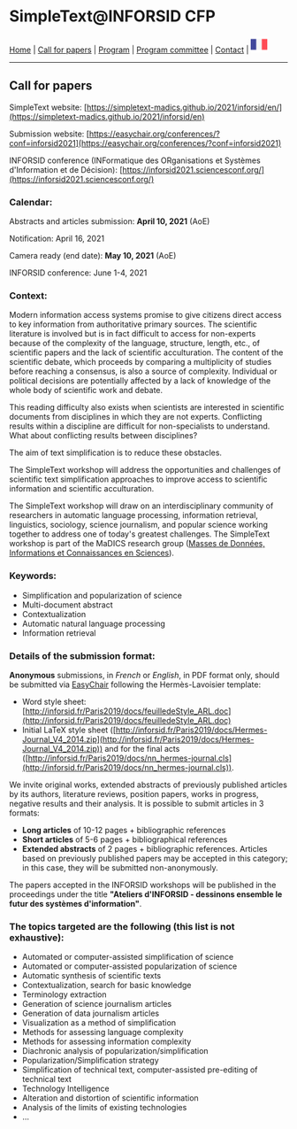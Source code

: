 
# SimpleText@INFORSID CFP

[Home](https://simpletext-madics.github.io/2021/inforsid/en) | [Call for papers](https://simpletext-madics.github.io/2021/inforsid/en/CFP) | [Program](https://simpletext-madics.github.io/2021/inforsid/en/program) | [Program committee](https://simpletext-madics.github.io/2021/inforsid/en/comite) | [Contact](https://simpletext-madics.github.io/2021/inforsid/en/contact) | [<img src="../FR.png" width="30">](https://simpletext-madics.github.io/2021/inforsid/fr/CFP)

---

## Call for papers

SimpleText website: [https://simpletext-madics.github.io/2021/inforsid/en/](https://simpletext-madics.github.io/2021/inforsid/en)

Submission website: [https://easychair.org/conferences/?conf=inforsid2021](https://easychair.org/conferences/?conf=inforsid2021) 

INFORSID conference (INFormatique des ORganisations et Systèmes d'Information et de Décision): [https://inforsid2021.sciencesconf.org/](https://inforsid2021.sciencesconf.org/)

### Calendar:
Abstracts and articles submission: **April 10, 2021** (AoE)

Notification: April 16, 2021

Camera ready (end date): **May 10, 2021** (AoE)

INFORSID conference: June 1-4, 2021

### Context: 
Modern information access systems promise to give citizens direct access to key information from authoritative primary sources. The scientific literature is involved but is in fact difficult to access for non-experts because of the complexity of the language, structure, length, etc., of scientific papers and the lack of scientific acculturation. The content of the scientific debate, which proceeds by comparing a multiplicity of studies before reaching a consensus, is also a source of complexity. Individual or political decisions are potentially affected by a lack of knowledge of the whole body of scientific work and debate.

This reading difficulty also exists when scientists are interested in scientific documents from disciplines in which they are not experts. Conflicting results within a discipline are difficult for non-specialists to understand. What about conflicting results between disciplines?

The aim of text simplification is to reduce these obstacles.

The SimpleText workshop will address the opportunities and challenges of scientific text simplification approaches to improve access to scientific information and scientific acculturation.

The SimpleText workshop will draw on an interdisciplinary community of researchers in automatic language processing, information retrieval, linguistics, sociology, science journalism, and popular science working together to address one of today's greatest challenges. The SimpleText workshop is part of the MaDICS research group ([Masses de Données, Informations et Connaissances en Sciences](https://www.madics.fr/ateliers/simpletext/)).

### Keywords: 
* Simplification and popularization of science
* Multi-document abstract
* Contextualization
* Automatic natural language processing
* Information retrieval

### Details of the submission format:
**Anonymous** submissions, in *French* or *English*, in PDF format only, should be submitted via [EasyChair](https://easychair.org/conferences/?conf=inforsid2021) following the Hermès-Lavoisier template:
*	Word style sheet: [http://inforsid.fr/Paris2019/docs/feuilledeStyle_ARL.doc](http://inforsid.fr/Paris2019/docs/feuilledeStyle_ARL.doc)
* Initial LaTeX style sheet ([http://inforsid.fr/Paris2019/docs/Hermes-Journal_V4_2014.zip](http://inforsid.fr/Paris2019/docs/Hermes-Journal_V4_2014.zip)) and for the final acts ([http://inforsid.fr/Paris2019/docs/nn_hermes-journal.cls](http://inforsid.fr/Paris2019/docs/nn_hermes-journal.cls)). 

We invite original works, extended abstracts of previously published articles by its authors, literature reviews, position papers, works in progress, negative results and their analysis. It is possible to submit articles in 3 formats:
* **Long articles** of 10-12 pages + bibliographic references
* **Short articles** of 5-6 pages + bibliographical references
* **Extended abstracts** of 2 pages + bibliographic references. Articles based on previously published papers may be accepted in this category; in this case, they will be submitted non-anonymously.

The papers accepted in the INFORSID workshops will be published in the proceedings under the title **"Ateliers d'INFORSID - dessinons ensemble le futur des systèmes d'information"**. 

### The topics targeted are the following (this list is not exhaustive):
* Automated or computer-assisted simplification of science
* Automated or computer-assisted popularization of science
* Automatic synthesis of scientific texts
* Contextualization, search for basic knowledge
* Terminology extraction
* Generation of science journalism articles
* Generation of data journalism articles
* Visualization as a method of simplification
* Methods for assessing language complexity
* Methods for assessing information complexity
* Diachronic analysis of popularization/simplification
* Popularization/Simplification strategy
* Simplification of technical text, computer-assisted pre-editing of technical text
* Technology Intelligence
* Alteration and distortion of scientific information
* Analysis of the limits of existing technologies
* …
